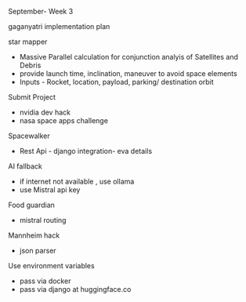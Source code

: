 September- Week 3

gaganyatri implementation plan

star mapper
- Massive Parallel calculation for conjunction analyis of Satellites and Debris
- provide launch time, inclination, maneuver to avoid space elements
- Inputs - Rocket,  location,  payload,  parking/ destination orbit 

Submit Project 
- nvidia dev hack
- nasa space apps challenge 

Spacewalker 
- Rest Api - django integration- eva details

AI fallback
- if internet not available , use ollama 
- use Mistral api key 

Food guardian
- mistral routing 

Mannheim hack 
- json parser 

Use environment variables 
- pass via docker
- pass via django at huggingface.co 